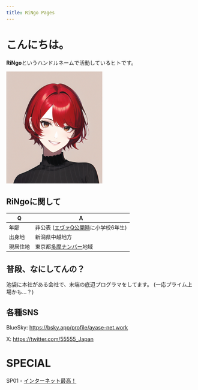 ```yaml
---
title: RiNgo Pages
---
```


# こんにちは。

**RiNgo**というハンドルネームで活動しているヒトです。

<img src="./assets/icon_cut.png" alt="icon_cut" style="zoom:50%;" />

## RiNgoに関して

| Q        | A                                                            |
| -------- | ------------------------------------------------------------ |
| 年齢     | 非公表 ([エヴァQ公開時](https://www.google.com/search?q=%E3%82%A8%E3%83%B4%E3%82%A1Q+%E5%85%AC%E9%96%8B%E6%97%A5)に小学校6年生) |
| 出身地   | 新潟県中越地方                                               |
| 現居住地 | 東京都[多摩ナンバー](https://wwwtb.mlit.go.jp/kanto/soumu/sosiki/sikyoku_syozaiti/tama.html)地域 |

## 普段、なにしてんの？

池袋に本社がある会社で、末端の底辺プログラマをしてます。
(一応プライム上場かも...？)

## 各種SNS

BlueSky: https://bsky.app/profile/ayase-net.work

X: https://twitter.com/55555_Japan

# SPECIAL

SP01 - [インターネット最高！](https://internetsai.co/)
